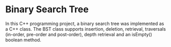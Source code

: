 # Binary Search Tree
In this C++ programming project, a binary search tree was implemented as a C++ class. The BST class supports insertion, deletion, retrieval, traversals (in-order, pre-order and post-order), depth retrieval and an isEmpty() boolean method.
